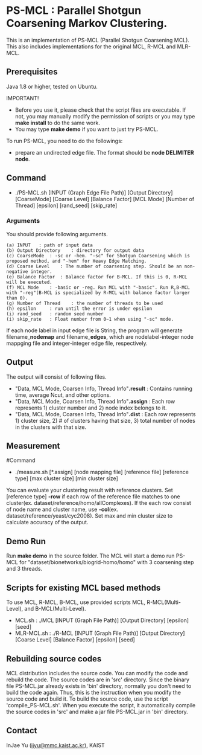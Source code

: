 # PS-MCL : Parallel Shotgun Coarsening Markov Clustering.

This is an implementation of PS-MCL (Parallel Shotgun Coarsening MCL).
This also includes implementations for the original MCL, R-MCL and MLR-MCL.


## Prerequisites

Java 1.8 or higher, tested on Ubuntu.


IMPORTANT!
- Before you use it, please check that the script files are executable. If not, you may manually modify the permission of scripts or you may type **make install** to do the same work.
- You may type **make demo** if you want to just try PS-MCL.


To run PS-MCL, you need to do the followings:
- prepare an undirected edge file.  The format should be **node DELIMITER node**.


## Command

- ./PS-MCL.sh [INPUT (Graph Edge File Path)] [Output Directory] [CoarseMode] [Coarse Level] [Balance Factor] [MCL Mode] [Number of Thread] [epsilon] [rand_seed] [skip_rate]

### Arguments

You should provide following arguments.

	(a) INPUT	: path of input data
	(b) Output Directory	: directory for output data
	(c) CoarseMode	: -sc or -hem. "-sc" for Shotgun Coarsening which is proposed method, and "-hem" for Heavy Edge Matching.
	(d) Coarse Level	: The number of coarsening step. Should be an non-negative integer.
	(e) Balance Factor	: Balance factor for B-MCL. If this is 0, R-MCL will be executed.
	(f) MCL Mode	: -basic or -reg. Run MCL with "-basic". Run R,B-MCL with "-reg"(B-MCL is specialized by R-MCL with balance factor larger than 0).
	(g) Number of Thread	: the number of threads to be used
	(h) epsilon		: run until the error is under epsilon
	(i) rand_seed	: random seed number
	(i) skip_rate	: Float number from 0~1 when using "-sc" mode. 

If each node label in input edge file is String, the program will generate filename_**nodemap** and  filename_**edges**, which are nodelabel-integer node mappging file and integer-integer edge file, respectively.


## Output
The output will consist of following files.
- "Data, MCL Mode, Coarsen Info, Thread Info"**.result** : Contains running time, average Ncut, and other options.
- "Data, MCL Mode, Coarsen Info, Thread Info"**.assign** : Each row represents 1) cluster number and 2) node index belongs to it.
- "Data, MCL Mode, Coarsen Info, Thread Info"**.dist** : Each row represents 1) cluster size, 2) # of clusters having that size, 3) total number of nodes in the clusters with that size.



## Measurement
#Command
- ./measure.sh [*.assign] [node mapping file] [reference file] [reference type] [max cluster size] [min cluster size]

You can evaluate your clustering result with reference clusters.  Set [reference type] **-row** if each row of the reference file matches to one cluster(ex. dataset/reference/homo/allComplexes). If the each row consist of node name and cluster name, use **-col**(ex. dataset/reference/yeast/cyc2008). Set max and min cluster size to calculate accuracy of the output.


## Demo Run
Run **make demo** in the source folder. The MCL will start a demo run PS-MCL for "dataset/bionetworks/biogrid-homo/homo" with 3 coarsening step and 3 threads. 

## Scripts for existing MCL based methods

To use MCL, R-MCL, B-MCL, use provided scripts MCL, R-MCL(Multi-Level), and B-MCL(Multi-Level).
- MCL.sh : ./MCL [INPUT (Graph File Path)] [Output Directory] [epsilon] [seed]
- MLR-MCL.sh : ./R-MCL [INPUT (Graph File Path)] [Output Directory] [Coarse Level] [Balance Factor] [epsilon] [seed]



## Rebuilding source codes
MCL distribution includes the source code. You can modify the code and rebuild
the code. The source codes are in 'src' directory.
Since the binary file PS-MCL.jar already exists in 'bin' directory, normally you
don't need to build the code again. Thus, this is the instruction when you 
modify the source code and build it.
To build the source code, use the script 'compile_PS-MCL.sh'. When you
execute the script, it automatically compile the source codes in 'src' and make
a jar file PS-MCL.jar in 'bin' directory. 


## Contact
InJae Yu (ijyu@mmc.kaist.ac.kr), KAIST
